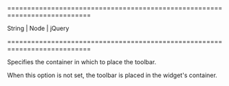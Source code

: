 ===========================================================================
<!--type-->String | Node | jQuery<!--/type-->
===========================================================================

<!--shortDescription-->
Specifies the container in which to place the toolbar.
<!--/shortDescription-->

<!--fullDescription-->
When this option is not set, the toolbar is placed in the widget's container.
<!--/fullDescription-->